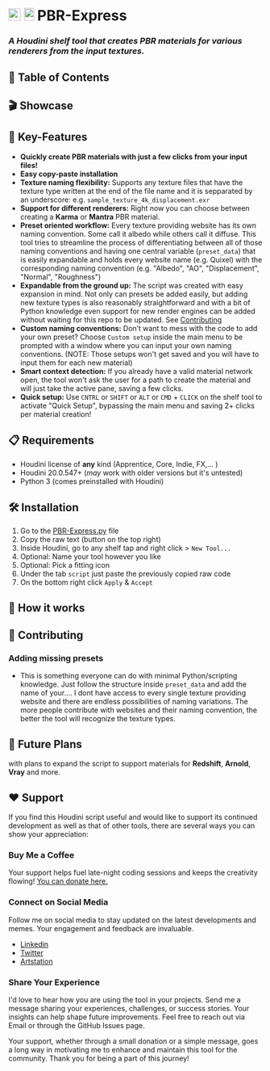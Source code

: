 # <img src="https://static.sidefx.com/images/apple-touch-icon.png" height="24" width="24" alt="Houdini Logo"> <img src="https://s3.dualstack.us-east-2.amazonaws.com/pythondotorg-assets/media/community/logos/python-logo-only.png" height="25" width="20" alt="Python Logo"> PBR-Express
### _A Houdini shelf tool that creates PBR materials for various renderers from the input textures._

## 📖 Table of Contents

## 🎬 Showcase
   
## 🔑 Key-Features
* **Quickly create PBR materials with just a few clicks from your input files!**
* **Easy copy-paste installation**
* **Texture naming flexibility:** Supports any texture files that have the texture type written at the end of the file name and it is sepparated by an underscore: e.g. `sample_texture_4k_displacement.exr`
* **Support for different renderers:** Right now you can choose between creating a **Karma** or **Mantra** PBR material.
* **Preset oriented workflow:** Every texture providing website has its own naming convention. Some call it albedo while others call it diffuse. This tool tries to streamline the process of differentiating between all of those naming conventions and having one central variable (`preset_data`) that is easily expandable and holds every website name (e.g. Quixel) with the corresponding naming convention (e.g. "Albedo", "AO", "Displacement", "Normal", "Roughness") 
* **Expandable from the ground up:** The script was created with easy expansion in mind. Not only can presets be added easily, but adding new texture types is also reasonably straightforward and with a bit of Python knowledge even support for new render engines can be added without waiting for this repo to be updated. See [Contributing](#-Contributing)   
* **Custom naming conventions:** Don’t want to mess with the code to add your own preset? Choose `Custom setup` inside the main menu to be prompted with a window where you can input your own naming conventions. (NOTE: Those setups won't get saved and you will have to input them for each new material)
* **Smart context detection:** If you already have a valid material network open, the tool won't ask the user for a path to create the material and will just take the active pane, saving a few clicks. 
* **Quick setup:** Use `CNTRL` or `SHIFT` or `ALT` or `CMD` + `CLICK` on the shelf tool to activate "Quick Setup", bypassing the main menu and saving 2+ clicks per material creation! 

## 📋 Requirements
* Houdini license of **any** kind (Apprentice, Core, Indie, FX,... )
* Houdini 20.0.547+ (_may_ work with older versions but it's untested)
* Python 3 (comes preinstalled with Houdini)

## 🛠️ Installation
1) Go to the [PBR-Express.py](PBR-Express.py) file
2) Copy the raw text (button on the top right)
3) Inside Houdini, go to any shelf tap and right click > `New Tool... `
4) Optional: Name your tool however you like
5) Optional: Pick a fitting icon
6) Under the tab `script` just paste the previously copied raw code
7) On the bottom right click `Apply` & `Accept`

## 🤔 How it works

## 🤝 Contributing
### Adding missing presets 
* This is something everyone can do with minimal Python/scripting knowledge. Just follow the structure inside `preset_data` and add the name of your.... I dont have access to every single texture providing website and there are endless possibilities of naming variations. The more people contribute with websites and their naming convention, the better the tool will recognize the texture types.


## 🔮 Future Plans
with plans to expand the script to support materials for **Redshift**, **Arnold**, **Vray** and more.


## ❤️ Support
If you find this Houdini script useful and would like to support its continued development as well as that of other tools, there are several ways you can show your appreciation:
### Buy Me a Coffee
Your support helps fuel late-night coding sessions and keeps the creativity flowing! [You can donate here.](https://www.paypal.com/donate/?hosted_button_id=Z8ER4W6ZMXTCC)
### Connect on Social Media
Follow me on social media to stay updated on the latest developments and memes. Your engagement and feedback are invaluable.
   - [Linkedin](https://www.linkedin.com/in/ccnst/) 
   - [Twitter](https://twitter.com/ccornesteanu)
   - [Artstation](https://www.artstation.com/ccornesteanu) 
### Share Your Experience
   I'd love to hear how you are using the tool in your projects. Send me a message sharing your experiences, challenges, or success stories. Your insights can help shape future improvements.
   Feel free to reach out via Email or through the GitHub Issues page.
   
   Your support, whether through a small donation or a simple message, goes a long way in motivating me to enhance and maintain this tool for the community. Thank you for being a part of this journey!

